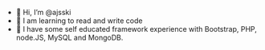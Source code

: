 - 👋 Hi, I’m @ajsski
- 👀 I am learning to read and write code
- 🌱 I have some self educated framework experience with Bootstrap, PHP, node.JS, MySQL and MongoDB. 

<!---
ajsski/ajsski is a ✨ special ✨ repository because its `README.md` (this file) appears on your GitHub profile.
You can click the Preview link to take a look at your changes.
--->
